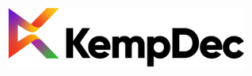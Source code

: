 <div align="center">
    <a href="https://kempdec.com">
        <img src="assets/logo.png" width="475" alt="Logo da KempDec">
    </a>
</div>
